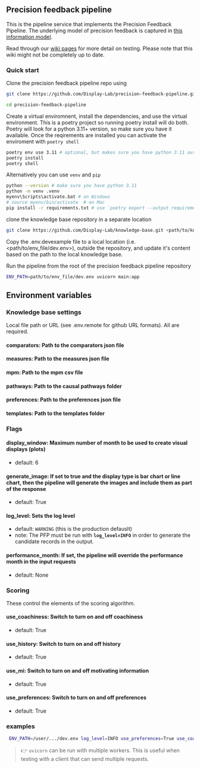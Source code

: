 ## Precision feedback pipeline

This is the pipeline service that implements the Precision Feedback Pipeline. The underlying model of precision feedback is captured in [this information model](https://docs.google.com/drawings/d/1fFkd6n6c4DaL93rgwwbm1vcXGJ1CUVOgYMFPHjwZG8E/edit?usp=sharing).

Read through our [wiki pages](https://github.com/Display-Lab/precision-feedback-pipeline/wiki) for more detail on testing. Please note that this wiki might not be completely up to date.

### Quick start

Clone the precision feedback pipeline repo using

```zsh
git clone https://github.com/Display-Lab/precision-feedback-pipeline.git

cd precision-feedback-pipeline
```

Create a virtual enviromnent, install the dependencies, and use the virtual environment. This is a poetry project so running poetry install will do both. Poetry will look for a python 3.11+ version, so make sure you have it available. Once the reqirements are installed you can activate the enviroment with `poetry shell`

```zsh
poetry env use 3.11 # optional, but makes sure you have python 3.11 available
poetry install
poetry shell
```

Alternatively you can use `venv` and `pip`

```zsh
python --version # make sure you have python 3.11
python -m venv .venv
myenv\Scripts\activate.bat # on Windows 
# source myenv/bin/activate  # on Mac
pip install -r requirements.txt # use `poetry export --output requirements.txt` to generate the reqs file
```

clone the knowledge base repository in a separate location
```zsh
git clone https://github.com/Display-Lab/knowledge-base.git <path/to/knowledge_base>
```

Copy the .env.devexample file to a local location (i.e. <path/to/env_file/dev.env>), outside the repository, and update it's content based on the path to the local knowledge base.

Run the pipeline from the root of the precision feedback pipeline repository
```zsh
ENV_PATH=path/to/env_file/dev.env uvicorn main:app
```

## Environment variables

### Knowledge base settings
Local file path or URL (see .env.remote for github URL formats). All are required.

#### comparators: Path to the comparators json file

#### measures: Path to the measures json file

#### mpm: Path to the mpm csv file

#### pathways: Path to the causal pathways folder

#### preferences: Path to the preferences json file

#### templates: Path to the templates folder

### Flags

#### display_window: Maximum number of month to be used to create visual displays (plots)
- default: 6

#### generate_image: If set to true and the display type is bar chart or line chart, then the pipeline will generate the images and include them as part of the response
- default: True

#### log_level: Sets the log level
- default: `WARNING` (this is the production defauslt)
- note: The PFP must be run with **`log_level=INFO`** in order to generate the candidate records in the output. 


#### performance_month: If set, the pipeline will override the performance month in the input requests
- default: None

### Scoring
These control the elements of the scoring algorithm.

#### use_coachiness: Switch to turn on and off coachiness
- default: True

#### use_history: Switch to turn on and off history
- default: True

#### use_mi: Switch to turn on and off motivating information
- default: True

#### use_preferences: Switch to turn on and off preferences
- default: True

### examples
```zsh
 ENV_PATH=/user/.../dev.env log_level=INFO use_preferences=True use_coachiness=True use_mi=True generate_image=False uvicorn main:app --workers=5
```


> :point_right: `uvicorn` can be run with multiple workers. This is useful when testing with a client that can send multiple requests.

